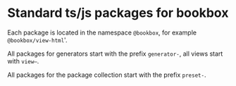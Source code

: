 # Standard ts/js packages for bookbox

Each package is located in the namespace `@bookbox`, for example `@bookbox/view-html`'.

All packages for generators start with the prefix `generator-`, all views start with `view—`.

All packages for the package collection start with the prefix `preset-`.